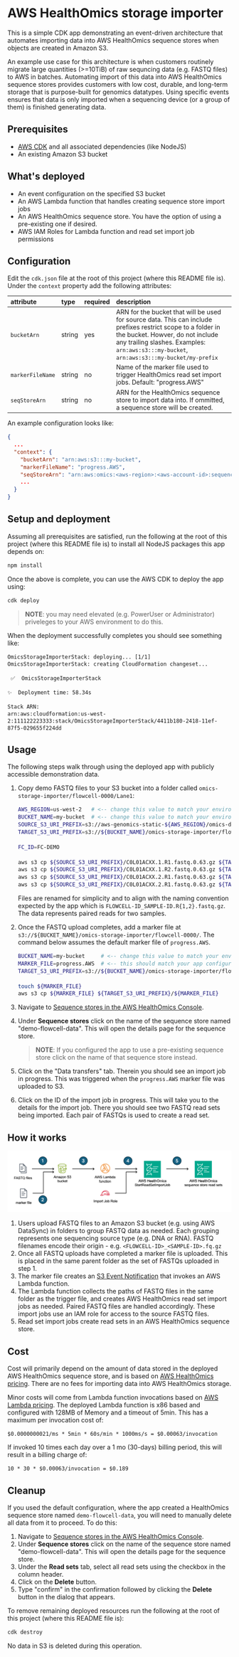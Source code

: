 # AWS HealthOmics storage importer

This is a simple CDK app demonstrating an event-driven architecture that automates importing data into AWS HealthOmics sequence stores when objects are created in Amazon S3.

An example use case for this architecture is when customers routinely migrate large quantities (>=10TiB) of raw sequncing data (e.g. FASTQ files) to AWS in batches. Automating import of this data into AWS HealthOmics sequence stores provides customers with low cost, durable, and long-term storage that is purpose-built for genomics datatypes. Using specific events ensures that data is only imported when a sequencing device (or a group of them) is finished generating data.

## Prerequisites

* [AWS CDK](https://docs.aws.amazon.com/cdk/v2/guide/getting_started.html#getting_started_install) and all associated dependencies (like NodeJS)
* An existing Amazon S3 bucket

## What's deployed
* An event configuration on the specified S3 bucket
* An AWS Lambda function that handles creating sequence store import jobs
* An AWS HealthOmics sequence store. You have the option of using a pre-existing one if desired.
* AWS IAM Roles for Lambda function and read set import job permissions

## Configuration

Edit the `cdk.json` file at the root of this project (where this README file is). Under the `context` property add the following attributes:

| attribute | type | required | description |
| :-- | :-- | :-- | :-- |
| `bucketArn` | string | yes | ARN for the bucket that will be used for source data. This can include prefixes restrict scope to a folder in the bucket. Howver, do not include any trailing slashes. Examples: `arn:aws:s3:::my-bucket`, `arn:aws:s3:::my-bucket/my-prefix` |
| `markerFileName` | string | no | Name of the marker file used to trigger HealthOmics read set import jobs. Default: "progress.AWS" |
| `seqStoreArn` | string | no | ARN for the HealthOmics sequence store to import data into. If ommitted, a sequence store will be created. |

An example configuration looks like:
```json
{
  ...
  "context": {
    "bucketArn": "arn:aws:s3:::my-bucket",
    "markerFileName": "progress.AWS",
    "seqStoreArn": "arn:aws:omics:<aws-region>:<aws-account-id>:sequenceStore/<sequence-store-id>",
    ...
  }
}

```

## Setup and deployment

Assuming all prerequisites are satisfied, run the following at the root of this project (where this README file is) to install all NodeJS packages this app depends on:

```bash
npm install
```

Once the above is complete, you can use the AWS CDK to deploy the app using:

```bash
cdk deploy
```

> **NOTE**: you may need elevated (e.g. PowerUser or Administrator) priveleges to your AWS environment to do this.

When the deployment successfully completes you should see something like:

```
OmicsStorageImporterStack: deploying... [1/1]
OmicsStorageImporterStack: creating CloudFormation changeset...

 ✅  OmicsStorageImporterStack

✨  Deployment time: 58.34s

Stack ARN:
arn:aws:cloudformation:us-west-2:111122223333:stack/OmicsStorageImporterStack/4411b180-2418-11ef-87f5-029655f224dd
```

## Usage

The following steps walk through using the deployed app with publicly accessible demonstration data.

1. Copy demo FASTQ files to your S3 bucket into a folder called `omics-storage-importer/flowcell-0000/Lane1`:
   
   ```bash
   AWS_REGION=us-west-2   # <-- change this value to match your environment (e.g. the region you operate in with HealthOmics)
   BUCKET_NAME=my-bucket  # <-- change this value to match your environment
   SOURCE_S3_URI_PREFIX=s3://aws-genomics-static-${AWS_REGION}/omics-data/fastq/ERR194159/downsampled
   TARGET_S3_URI_PREFIX=s3://${BUCKET_NAME}/omics-storage-importer/flowcell-0000/Lane1

   FC_ID=FC-DEMO

   aws s3 cp ${SOURCE_S3_URI_PREFIX}/C0L01ACXX.1.R1.fastq.0.63.gz ${TARGET_S3_URI_PREFIX}/${FC_ID}_SAMPLE1.R1.fastq.gz
   aws s3 cp ${SOURCE_S3_URI_PREFIX}/C0L01ACXX.1.R2.fastq.0.63.gz ${TARGET_S3_URI_PREFIX}/${FC_ID}_SAMPLE1.R2.fastq.gz
   aws s3 cp ${SOURCE_S3_URI_PREFIX}/C0L01ACXX.2.R1.fastq.0.63.gz ${TARGET_S3_URI_PREFIX}/${FC_ID}_SAMPLE2.R1.fastq.gz
   aws s3 cp ${SOURCE_S3_URI_PREFIX}/C0L01ACXX.2.R1.fastq.0.63.gz ${TARGET_S3_URI_PREFIX}/${FC_ID}_SAMPLE2.R2.fastq.gz
   ```

   Files are renamed for simplicity and to align with the naming convention expected by the app which is `FLOWCELL-ID_SAMPLE-ID.R{1,2}.fastq.gz`. The data represents paired reads for two samples.

2. Once the FASTQ upload completes, add a marker file at `s3://${BUCKET_NAME}/omics-storage-importer/flowcell-0000/`. The command below assumes the default marker file of `progress.AWS`.
   
   ```bash
   BUCKET_NAME=my-bucket     # <-- change this value to match your environment
   MARKER_FILE=progress.AWS  # <-- this should match your app configuration
   TARGET_S3_URI_PREFIX=s3://${BUCKET_NAME}/omics-storage-importer/flowcell-0000

   touch ${MARKER_FILE}
   aws s3 cp ${MARKER_FILE} ${TARGET_S3_URI_PREFIX}/${MARKER_FILE}
   ```

3. Navigate to [Sequence stores in the AWS HealthOmics Console](https://console.aws.amazon.com/omics/home#/sequenceStore).
4. Under **Sequence stores** click on the name of the sequence store named "demo-flowcell-data". This will open the details page for the sequence store.
   > **NOTE**: If you configured the app to use a pre-existing sequence store click on the name of that sequence store instead.
5. Click on the "Data transfers" tab. Therein you should see an import job in progress. This was triggered when the `progress.AWS` marker file was uploaded to S3.
6. Click on the ID of the import job in progress. This will take you to the details for the import job. There you should see two FASTQ read sets being imported. Each pair of FASTQs is used to create a read set.

## How it works

![](./assets/architecture.png)

1. Users upload FASTQ files to an Amazon S3 bucket (e.g. using AWS DataSync) in folders to group FASTQ data as needed. Each grouping represents one sequencing source type (e.g. DNA or RNA). FASTQ filenames encode their origin - e.g. `<FLOWCELL-ID>_<SAMPLE-ID>.fq.gz`
2. Once all FASTQ uploads have completed a marker file is uploaded. This is placed in the same parent folder as the set of FASTQs uploaded in step 1.
3. The marker file creates an [S3 Event Notification](https://docs.aws.amazon.com/AmazonS3/latest/userguide/EventNotifications.html) that invokes an AWS Lambda function.
4. The Lambda function collects the paths of FASTQ files in the same folder as the trigger file, and creates AWS HealthOmics read set import jobs as needed. Paired FASTQ files are handled accordingly. These import jobs use an IAM role for access to the source FASTQ files.
5. Read set import jobs create read sets in an AWS HealthOmics sequence store.

## Cost
Cost will primarily depend on the amount of data stored in the deployed AWS HealthOmics sequence store, and is based on [AWS HealthOmics pricing](https://aws.amazon.com/healthomics/pricing/). There are no fees for importing data into AWS HealthOmics storage.

Minor costs will come from Lambda function invocations based on [AWS Lambda pricing](https://aws.amazon.com/lambda/pricing/). The deployed Lambda function is x86 based and configured with 128MB of Memory and a timeout of 5min. This has a maximum per invocation cost of:

```
$0.0000000021/ms * 5min * 60s/min * 1000ms/s = $0.00063/invocation
```

If invoked 10 times each day over a 1 mo (30-days) billing period, this will result in a billing charge of:

```
10 * 30 * $0.00063/invocation = $0.189
```

## Cleanup

If you used the default configuration, where the app created a HealthOmics sequence store named `demo-flowcell-data`, you will need to manually delete all data from it to proceed. To do this:

1. Navigate to [Sequence stores in the AWS HealthOmics Console](https://console.aws.amazon.com/omics/home#/sequenceStore).
2. Under **Sequence stores** click on the name of the sequence store named "demo-flowcell-data". This will open the details page for the sequence store.
3. Under the **Read sets** tab, select all read sets using the checkbox in the column header.
4. Click on the **Delete** button.
5. Type "confirm" in the confirmation followed by clicking the **Delete** button in the dialog that appears.


To remove remaining deployed resources run the following at the root of this project (where this README file is):

```bash
cdk destroy
```

No data in S3 is deleted during this operation.
